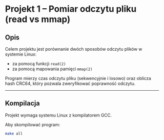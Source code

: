 # Projekt 1 – Pomiar odczytu pliku (read vs mmap)

## Opis
Celem projektu jest porównanie dwóch sposobów odczytu plików w systemie Linux:
- za pomocą funkcji `read(2)`
- za pomocą mapowania pamięci `mmap(2)`

Program mierzy czas odczytu pliku (sekwencyjnie i losowo) oraz oblicza hash CRC64,
który pozwala zweryfikować poprawność odczytu.

---

## Kompilacja
Projekt wymaga systemu Linux z kompilatorem GCC.

Aby skompilować program:
```bash
make all
